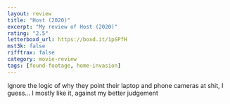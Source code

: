 ```yaml
---
layout: review
title: "Host (2020)"
excerpt: "My review of Host (2020)"
rating: "2.5"
letterboxd_url: https://boxd.it/1pSPfH
mst3k: false
rifftrax: false
category: movie-review
tags: [found-footage, home-invasion]
---
```


Ignore the logic of why they point their laptop and phone cameras at shit, I guess... I mostly like it, against my better judgement
